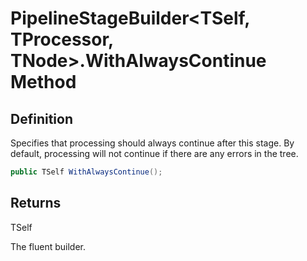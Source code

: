 # PipelineStageBuilder&lt;TSelf, TProcessor, TNode&gt;.WithAlwaysContinue Method
## Definition

Specifies that processing should always continue after this stage. By default, processing will not continue if there are any errors in the tree.

```c#
public TSelf WithAlwaysContinue();
```

## Returns

TSelf

The fluent builder.
